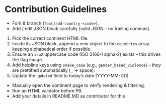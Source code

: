 # Contribution Guidelines
- Fork & branch (`feat/add-country-<code>`).
- Add / edit JSON block carefully (valid JSON – no trailing commas).
1. Pick the correct continent HTML file.
2. Inside its JSON block, append a new object to the `countries` array keeping alphabetical order if possible.
3. Ensure an `iso2` uppercase code (ISO 3166‑1 alpha‑2) exists – this drives the flag image.
4. Add helpline keys using `snake_case` (e.g., `gender_based_violence`) – they are prettified automatically (`_` → space).
5. Update the `updated` field to today’s date (YYYY-MM-DD).
- Manually open the continent page to verify rendering & filtering.
- Run an HTML validator before PR.
- Add your details in README.MD as contributor for this